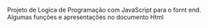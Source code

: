 Projeto de Logica de Programação com JavaScript para o fornt end.
Algumas funções e apresentações no documento Html
